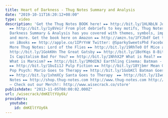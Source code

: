 ```yaml
---
title: Heart of Darkness - Thug Notes Summary and Analysis
date: "2019-10-11T16:20:12+08:00"
type: video
description: 'Get the Thug Notes BOOK here! ►► http://bit.ly/1HLNbLN Join Wisecrack!
  ►► http://bit.ly/1y8Veir From plot debriefs to key motifs, Thug Notes’ Heart of
  Darkness Summary & Analysis has you covered with themes, symbols, important quotes,
  and more. Get the book here on Amazon ►► http://amzn.to/1FYJbdf Get the book here
  on iBooks ►► http://apple.co/1IPrYnW Twitter: @SparkySweetsPhd Facebook: http://on.fb.me/1Nhiba7
  More Thug Notes: Lord of the Flies ►► http://bit.ly/19RhTe0 Of Mice and Men  ►►
  http://bit.ly/1GokKHn The Great Gatsby ►► http://bit.ly/1BoYKqs 8-Bit Philosophy:
  Is Capitalism Bad For You? ►► http://bit.ly/1NhhX2P What is Real? ►► http://bit.ly/1HHC9g1
  What is Marxism? ►► http://bit.ly/1M0dINJ Earthling Cinema: Batman - The Dark Knight
  ►► http://bit.ly/1buIi1J Pulp Fiction ►► http://bit.ly/18Yjbmr Mean Girls ►► http://bit.ly/1GWjlpy
  Pop Psych: Mario Goes to Therapy ►► http://bit.ly/1GobKCl Batman Goes to Therapy
  ►► http://bit.ly/1xhmXCy Santa Goes to Therapy  ►► http://bit.ly/1Iwqpuo Shop Thug
  Notes ►► http://shop.thug-notes.com http://www.thug-notes.com http://www.wisecrack.co
  – Check out our Merch!: http://www.wisecrack.co/store'
publishdate: "2013-11-05T08:00:02.000Z"
url: /wisecrack/dmKEltYUy6k/
providers:
  youtube:
    id: dmKEltYUy6k
---
```

